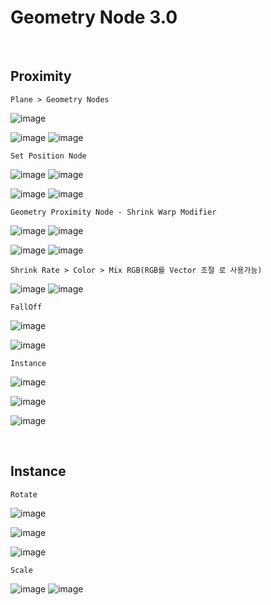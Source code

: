Geometry Node 3.0
===================

<br>

Proximity
-------------

`Plane > Geometry Nodes`

![image](https://user-images.githubusercontent.com/30430227/139170734-96c4ffc4-b751-4f5f-8cba-9ebc4962dd59.png)

![image](https://user-images.githubusercontent.com/30430227/139170747-83a6ff4b-8642-44ef-8b6e-cf1126d0e1b7.png)
![image](https://user-images.githubusercontent.com/30430227/139170757-ada24a51-e797-4408-b96b-cd2fcd926414.png)

`Set Position Node`

![image](https://user-images.githubusercontent.com/30430227/139171301-fe474e49-4b91-4b23-b581-fe9c179f79d6.png)
![image](https://user-images.githubusercontent.com/30430227/139171176-0b263d0f-83ac-4b16-8e2f-ea7947732f95.png)

![image](https://user-images.githubusercontent.com/30430227/139171261-4836b9a3-266f-4d60-b73d-556b98a3ef9a.png)
![image](https://user-images.githubusercontent.com/30430227/139171241-a1ff25df-b33a-44b3-8d38-1de4d8f7b2ae.png)

`Geometry Proximity Node - Shrink Warp Modifier`

![image](https://user-images.githubusercontent.com/30430227/139174102-122db5a0-f84c-4988-8826-2fb73314abb1.png)
![image](https://user-images.githubusercontent.com/30430227/139174153-8f800179-979c-4cc8-9bbc-eff3ba94260a.png)

![image](https://user-images.githubusercontent.com/30430227/139174082-b2d2b81e-fc9d-4e18-84b5-0c04445f1ba9.png)
![image](https://user-images.githubusercontent.com/30430227/139174132-b38d12fd-e7fa-4036-bc08-7444c15d02eb.png)

`Shrink Rate > Color > Mix RGB(RGB를 Vector 조절 로 사용가능)`

![image](https://user-images.githubusercontent.com/30430227/139174646-4b9e115e-59af-4570-8905-e9815b712032.png)
![image](https://user-images.githubusercontent.com/30430227/139174598-60ec8b4f-1bc4-4780-80fc-a433123903ff.png)

`FallOff`

![image](https://user-images.githubusercontent.com/30430227/139181689-7ca802b5-cea5-403b-9191-85761b989773.png)

![image](https://user-images.githubusercontent.com/30430227/139181706-998894d9-8aea-4dcb-b48b-294ae05f0c5f.png)

`Instance`

![image](https://user-images.githubusercontent.com/30430227/139182082-26426c99-d280-4b4a-9c2e-2d5af8f41950.png)

![image](https://user-images.githubusercontent.com/30430227/139182098-88223b94-d554-4c64-b197-f43100faf0df.png)

![image](https://user-images.githubusercontent.com/30430227/139182165-653fb62d-30d1-441c-a7ce-2401bf7ab431.png)

<br>

Instance 
----------

`Rotate`

![image](https://user-images.githubusercontent.com/30430227/139263624-1e42f283-acbe-450f-887f-31b5668fc71f.png)

![image](https://user-images.githubusercontent.com/30430227/139263713-0b2de229-165b-4688-a3a5-434e9c376150.png)

![image](https://user-images.githubusercontent.com/30430227/139263532-e8354f09-6727-4a22-96bd-d7f2e084f4df.png)

`Scale`

![image](https://user-images.githubusercontent.com/30430227/139265085-5c6da159-5930-45ac-82d8-c4c78b57d4b3.png)
![image](https://user-images.githubusercontent.com/30430227/139265054-bb96b8e4-fe60-4f22-817e-740504aa9cc4.png)


